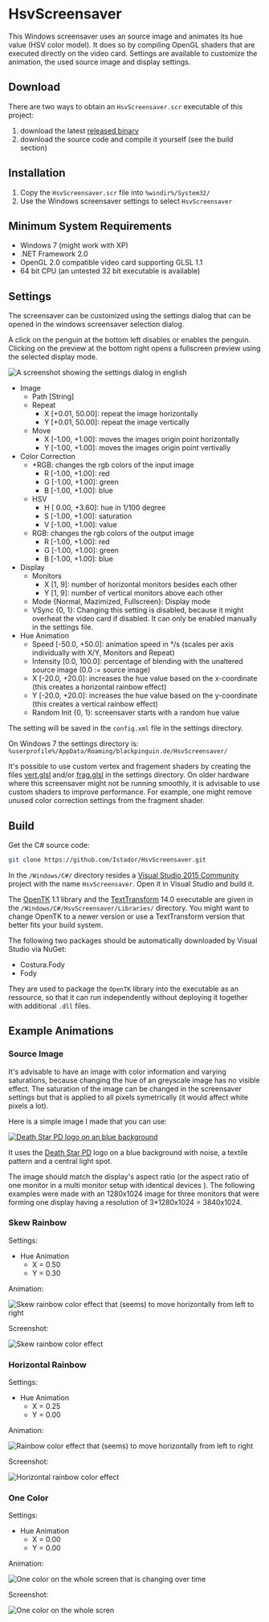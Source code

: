 # HsvScreensaver

This Windows screensaver uses an source image and animates its hue value (HSV color model). It does so by compiling OpenGL shaders that are executed directly on the video card. Settings are available to customize the animation, the used source image and display settings.


## Download

There are two ways to obtain an `HsvScreensaver.scr` executable of this project:

1. download the latest [released binary](https://github.com/Istador/HsvScreensaver/releases)
2. download the source code and compile it yourself (see the build section)


## Installation

1. Copy the `HsvScreensaver.scr` file into `%windir%/System32/`
2. Use the Windows screensaver settings to select `HsvScreensaver`


## Minimum System Requirements

- Windows 7 (might work with XP)
- .NET Framework 2.0
- OpenGL 2.0 compatible video card supporting GLSL 1.1
- 64 bit CPU (an untested 32 bit executable is available)


## Settings

The screensaver can be customized using the settings dialog that can be opened in the windows screensaver selection dialog.

A click on the penguin at the bottom left disables or enables the penguin. Clicking on the preview at the bottom right opens a fullscreen preview using the selected display mode.

![A screenshot showing the settings dialog in english](https://github.com/Istador/HsvScreensaver/blob/pictures/screenshots/SettingsForm.en.png "Settings Dialog")

- Image
   - Path [String]
   - Repeat
      - X [+0.01, 50.00]: repeat the image horizontally
      - Y [+0.01, 50.00]: repeat the image vertically
   - Move
      - X [-1.00, +1.00]: moves the images origin point horizontally
      - Y [-1.00, +1.00]: moves the images origin point vertivally
- Color Correction
   - +RGB: changes the rgb colors of the input image
      - R [-1.00, +1.00]: red
      - G [-1.00, +1.00]: green
      - B [-1.00, +1.00]: blue
   - HSV
      - H [ 0.00, +3.60]: hue in 1/100 degree
      - S [-1.00, +1.00]: saturation
      - V [-1.00, +1.00]: value
   - RGB: changes the rgb colors of the output image
      - R [-1.00, +1.00]: red
      - G [-1.00, +1.00]: green
      - B [-1.00, +1.00]: blue
- Display
   - Monitors
      - X [1, 9]: number of horizontal monitors besides each other
      - Y [1, 9]: number of vertical monitors above each other
   - Mode {Normal, Mazimized, Fullscreen}: Display mode
   - VSync {0, 1}: Changing this setting is disabled, because it might overheat the video card if disabled. It can only be enabled manually in the settings file.
- Hue Animation
   - Speed [-50.0, +50.0]: animation speed in °/s (scales per axis individually with X/Y, Monitors and Repeat)
   - Intensity [0.0, 100.0]: percentage of blending with the unaltered source image (0.0 := source image)
   - X [-20.0, +20.0]: increases the hue value based on the x-coordinate (this creates a horizontal rainbow effect)
   - Y [-20.0, +20.0]:  increases the hue value based on the y-coordinate (this creates a vertical rainbow effect)
   - Random Init {0, 1}: screensaver starts with a random hue value

The setting will be saved in the `config.xml` file in the settings directory.

On Windows 7 the settings directory is: `%userprofile%/AppData/Roaming/blackpinguin.de/HsvScreensaver/`

It's possible to use custom vertex and fragement shaders by creating the files [vert.glsl](https://github.com/Istador/HsvScreensaver/blob/public/Common/vert.glsl) and/or [frag.glsl](https://github.com/Istador/HsvScreensaver/blob/public/Common/frag.glsl) in the settings directory. On older hardware where this screensaver might not be running smoothly, it is advisable to use custom shaders to improve performance. For example, one might remove unused color correction settings from the fragment shader.


## Build

Get the C# source code:
```bash
git clone https://github.com/Istador/HsvScreensaver.git
```

In the `/Windows/C#/` directory resides a [Visual Studio 2015 Community](https://www.visualstudio.com/products/visual-studio-community-vs) project with the name `HsvScreensaver`. Open it in Visual Studio and build it.

The [OpenTK](http://www.opentk.com/) 1.1 library and the [TextTransform](https://msdn.microsoft.com/en-us/library/bb126245.aspx) 14.0 executable are given in the `/Windows/C#/HsvScreensaver/Libraries/` directory. You might want to change OpenTK to a newer version or use a TextTransform version that better fits your build system.

The following two packages should be automatically downloaded by Visual Studio via NuGet:
- Costura.Fody
- Fody

They are used to package the `OpenTK` library into the executable as an ressource, so that it can run independently without deploying it together with additional `.dll` files.


## Example Animations

### Source Image

It's advisable to have an image with color information and varying saturations, because changing the hue of an greyscale image has no visible effect. The saturation of the image can be changed in the screensaver settings but that is applied to all pixels symetrically (it would affect white pixels a lot).

Here is a simple image I made that you can use:

[![Death Star PD logo on an blue background](https://github.com/Istador/HsvScreensaver/blob/pictures/source_images/DSPD_thumb.png "Example source image")](https://github.com/Istador/HsvScreensaver/blob/pictures/source_images/DSPD_1080.png)

It uses the [Death Star PD](https://rcl.blackpinguin.de/proj/DeathStarPD/) logo on a blue background with noise, a textile pattern and a central light spot.

The image should match the display's aspect ratio (or the aspect ratio of one monitor in a multi monitor setup with identical devices ). The following examples were made with an 1280x1024 image for three monitors that were forming one display having a resolution of 3*1280x1024 = 3840x1024.


### Skew Rainbow

Settings:
- Hue Animation
   - X = 0.50
   - Y = 0.30

Animation:

![Skew rainbow color effect that (seems) to move horizontally from left to right](https://github.com/Istador/HsvScreensaver/blob/pictures/examples/Rainbow.gif "Animation: Skew Rainbow")

Screenshot:

![Skew rainbow color effect](https://github.com/Istador/HsvScreensaver/blob/pictures/examples/Rainbow.png "Screenshot with a higher quality than the GIF")


### Horizontal Rainbow

Settings:
- Hue Animation
   - X = 0.25
   - Y = 0.00

Animation:

![Rainbow color effect that (seems) to move horizontally from left to right](https://github.com/Istador/HsvScreensaver/blob/pictures/examples/Horizontal.gif "Animation: Rainbow horizontally")

Screenshot:

![Horizontal rainbow color effect](https://github.com/Istador/HsvScreensaver/blob/pictures/examples/Horizontal.png "Screenshot with a higher quality than the GIF")


### One Color

Settings:
- Hue Animation
   - X = 0.00
   - Y = 0.00

Animation:

![One color on the whole screen that is changing over time](https://github.com/Istador/HsvScreensaver/blob/pictures/examples/OneColor.gif "Animation: rotating one color")

Screenshot:

![One color on the whole scren](https://github.com/Istador/HsvScreensaver/blob/pictures/examples/OneColor.png "Screenshot with a higher quality than the GIF")
